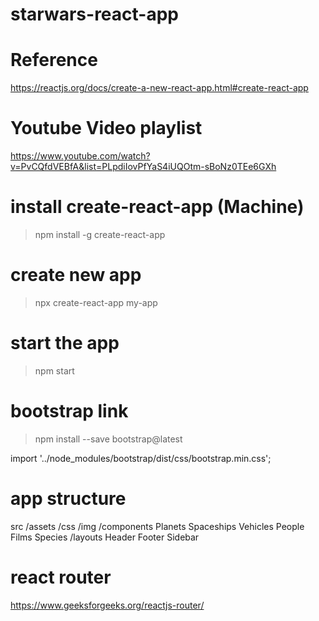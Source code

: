 # starwars-react-app

# Reference
https://reactjs.org/docs/create-a-new-react-app.html#create-react-app

# Youtube Video playlist
https://www.youtube.com/watch?v=PvCQfdVEBfA&list=PLpdiIovPfYaS4iUQOtm-sBoNz0TEe6GXh

# install create-react-app (Machine)
> npm install -g create-react-app

# create new app
> npx create-react-app my-app

# start the app
> npm start

# bootstrap link
> npm install --save bootstrap@latest

<!-- index.js -->
  import '../node_modules/bootstrap/dist/css/bootstrap.min.css';

# app structure
src
    /assets
        /css
        /img
   /components
        Planets
        Spaceships 
        Vehicles
        People
        Films 
        Species
   /layouts
        Header
        Footer
        Sidebar

# react router
https://www.geeksforgeeks.org/reactjs-router/